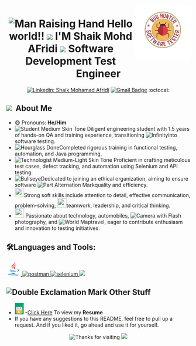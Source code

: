 <div align="center">

# <img src="raf_360x360_075_t_fafafa_ca443f4786-removebg-preview.png" width="30%" align='right'/><br> <img src="https://raw.githubusercontent.com/Tarikul-Islam-Anik/Animated-Fluent-Emojis/master/Emojis/People/Man%20Raising%20Hand.png" alt="Man Raising Hand" width="30"/> Hello world!!&nbsp;<img src="https://github.com/TheDudeThatCode/TheDudeThatCode/blob/master/Assets/Earth.gif" width="24px"> I'M Shaik Mohd AFridi  <img src="https://user-images.githubusercontent.com/74038190/216122041-518ac897-8d92-4c6b-9b3f-ca01dcaf38ee.png" width="30" /> Software Development Test Engineer  
[![Linkedin: Shaik Mohamad Afridi](https://img.shields.io/badge/-Shaik_Mohammad_Afridi-blue?style=flat-square&logo=Linkedin&logoColor=white&link=https://www.linkedin.com/in/shaik-mohammad-afridi-4fa053206/)](https://www.linkedin.com/in/shaik-mohammad-afridi-4fa053206/) [![Gmail Badge](https://img.shields.io/badge/-afridi.shaik20497@gmail.com-c14438?style=flat-square&logo=Gmail&logoColor=white&link=mailto:afridi.shaik20497@gmail.com)](mailto:afridi.shaik20497@gmail.com) :octocat:

<div align="left">
 
## <img src="https://github.com/Anmol-Baranwal/Cool-GIFs-For-GitHub/assets/74038190/4503d891-510a-4ebd-94c4-ef8958a2e8d4" width="40">&nbsp; About Me
- 😄 Pronouns: **He/Him**
- <img src="https://raw.githubusercontent.com/Tarikul-Islam-Anik/Animated-Fluent-Emojis/master/Emojis/People%20with%20professions/Student%20Medium%20Skin%20Tone.png" alt="Student Medium Skin Tone" width="25" height="25" /> Diligent engineering student with 1.5 years of hands-on QA and training experience, transitioning <img src="https://raw.githubusercontent.com/Tarikul-Islam-Anik/Animated-Fluent-Emojis/master/Emojis/Symbols/Infinity.png" alt="Infinity" width="25" height="25" />into software testing.
- <img src="https://raw.githubusercontent.com/Tarikul-Islam-Anik/Animated-Fluent-Emojis/master/Emojis/Travel%20and%20places/Hourglass%20Done.png" alt="Hourglass Done" width="25" height="25" />Completed rigorous training in functional testing, automation, and Java programming.
- <img src="https://raw.githubusercontent.com/Tarikul-Islam-Anik/Animated-Fluent-Emojis/master/Emojis/People%20with%20professions/Technologist%20Medium-Light%20Skin%20Tone.png" alt="Technologist Medium-Light Skin Tone" width="25" height="25" /> Proficient in crafting meticulous test cases, defect tracking, and automation using Selenium and API testing.
- <img src="https://raw.githubusercontent.com/Tarikul-Islam-Anik/Animated-Fluent-Emojis/master/Emojis/Activities/Bullseye.png" alt="Bullseye" width="25" height="25" />Dedicated to joining an ethical organization, aiming to ensure software <img src="https://raw.githubusercontent.com/Tarikul-Islam-Anik/Animated-Fluent-Emojis/master/Emojis/Symbols/Part%20Alternation%20Mark.png" alt="Part Alternation Mark" width="25" height="25" />quality and efficiency.
- <img src="https://user-images.githubusercontent.com/74038190/212284087-bbe7e430-757e-4901-90bf-4cd2ce3e1852.gif" width="25" height="25" />Strong soft skills include attention to detail, effective communication, problem-solving, <img src="https://github.com/Anmol-Baranwal/Cool-GIFs-For-GitHub/assets/74038190/bba47def-6b97-4489-9433-fbff5b588031" width="25" height="25" />teamwork, leadership, and critical thinking.
- <img src="https://github.com/Anmol-Baranwal/Cool-GIFs-For-GitHub/assets/74038190/fa83eeb9-f4e2-4d85-93f0-688af11babf8" width="25" height="25" /> Passionate about technology, automobiles, <img src="https://raw.githubusercontent.com/Tarikul-Islam-Anik/Animated-Fluent-Emojis/master/Emojis/Objects/Camera%20with%20Flash.png" alt="Camera with Flash" width="25" height="25" />photography, and <img src="https://raw.githubusercontent.com/Tarikul-Islam-Anik/Animated-Fluent-Emojis/master/Emojis/Travel%20and%20places/World%20Map.png" alt="World Map" width="25" height="25" />travel, eager to contribute enthusiasm and innovation to testing initiatives.
## 🛠Languages and Tools:</h3>
<p align="left"> <a href="https://www.java.com" target="_blank" rel="noreferrer"> <img src="https://raw.githubusercontent.com/devicons/devicon/master/icons/java/java-original.svg" alt="java" width="40" height="40"/> </a> <a href="https://postman.com" target="_blank" rel="noreferrer"> <img src="https://www.vectorlogo.zone/logos/getpostman/getpostman-icon.svg" alt="postman" width="40" height="40"/> </a> <a href="https://www.selenium.dev" target="_blank" rel="noreferrer"> <img src="https://raw.githubusercontent.com/detain/svg-logos/780f25886640cef088af994181646db2f6b1a3f8/svg/selenium-logo.svg" alt="selenium" width="40" height="40"/> <img src = 'https://github.com/MarikIshtar007/MarikIshtar007/blob/master/images/git.svg' width='30'/> </a> </p> 
<div align="left">

## <img src="https://raw.githubusercontent.com/Tarikul-Islam-Anik/Animated-Fluent-Emojis/master/Emojis/Symbols/Double%20Exclamation%20Mark.png" alt="Double Exclamation Mark" width="25" height="25" /> Other Stuff 
 - <img src="0_gFds75KHb2WzvGJN-_online-video-cutter.com_.gif" width="5%"/> -[Click Here](https://drive.google.com/file/d/1nZ1u1vrr3EdpM4VOeVZq-9Bl7m32Nw2l/view?usp=sharing) To view my **Resume**
  - If you have any suggestions to this README, feel free to pull up a request. And if you liked it, go ahead and use it for yourself.

 <div align="center">
<img alt="Thanks for visiting" width="80%" src="https://raw.githubusercontent.com/BrunnerLivio/brunnerlivio/master/images/marquee.svg" />
<img src="https://capsule-render.vercel.app/api?type=waving&color=gradient&height=60&section=footer&width=155"/> </p>





 






